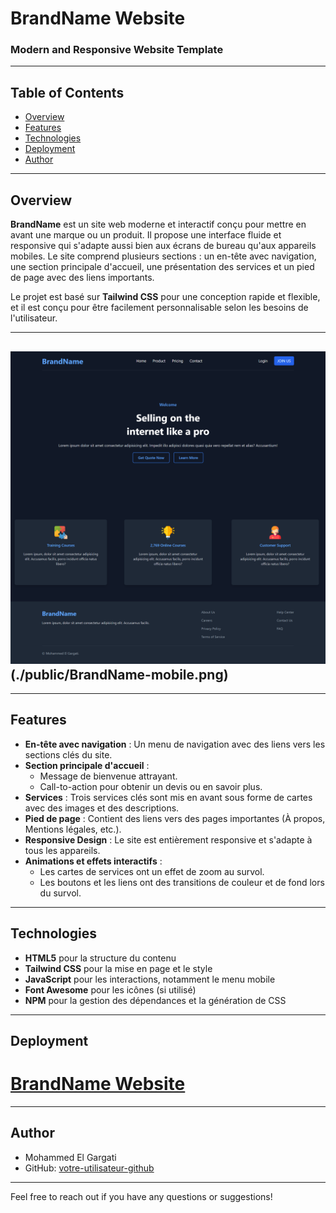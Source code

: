 # BrandName Website

### Modern and Responsive Website Template

---

## Table of Contents

- [Overview](#overview)
- [Features](#features)
- [Technologies](#technologies)
- [Deployment](#deployment)
- [Author](#author)

---

## Overview

**BrandName** est un site web moderne et interactif conçu pour mettre en avant une marque ou un produit. Il propose une interface fluide et responsive qui s'adapte aussi bien aux écrans de bureau qu'aux appareils mobiles. Le site comprend plusieurs sections : un en-tête avec navigation, une section principale d'accueil, une présentation des services et un pied de page avec des liens importants.

Le projet est basé sur **Tailwind CSS** pour une conception rapide et flexible, et il est conçu pour être facilement personnalisable selon les besoins de l'utilisateur.

---

## ![App Preview](./public/BrandName-screen-pc.png)(./public/BrandName-mobile.png)

---

## Features

- **En-tête avec navigation** : Un menu de navigation avec des liens vers les sections clés du site.
- **Section principale d'accueil** :
  - Message de bienvenue attrayant.
  - Call-to-action pour obtenir un devis ou en savoir plus.
- **Services** : Trois services clés sont mis en avant sous forme de cartes avec des images et des descriptions.
- **Pied de page** : Contient des liens vers des pages importantes (À propos, Mentions légales, etc.).
- **Responsive Design** : Le site est entièrement responsive et s'adapte à tous les appareils.
- **Animations et effets interactifs** :
  - Les cartes de services ont un effet de zoom au survol.
  - Les boutons et les liens ont des transitions de couleur et de fond lors du survol.

---

## Technologies

- **HTML5** pour la structure du contenu
- **Tailwind CSS** pour la mise en page et le style
- **JavaScript** pour les interactions, notamment le menu mobile
- **Font Awesome** pour les icônes (si utilisé)
- **NPM** pour la gestion des dépendances et la génération de CSS

---

## Deployment

# [BrandName Website](https://elgargati.github.io/BrandName/)

---

## Author

- Mohammed El Gargati
- GitHub: [votre-utilisateur-github](https://github.com/Elgargati)

---

Feel free to reach out if you have any questions or suggestions!
